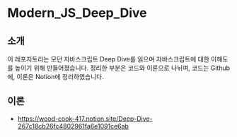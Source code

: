 # Modern_JS_Deep_Dive

## 소개

이 레포지토리는 모던 자바스크립트 Deep Dive를 읽으며 자바스크립트에 대한 이해도를 높이기 위해 만들어졌습니다.
정리한 부분은 코드와 이론으로 나뉘며, 코드는 Github에, 이론은 Notion에 정리하였습니다.

## 이론

- https://wood-cook-417.notion.site/Deep-Dive-267c18cb26fc4802961fa6e1091ce6ab

